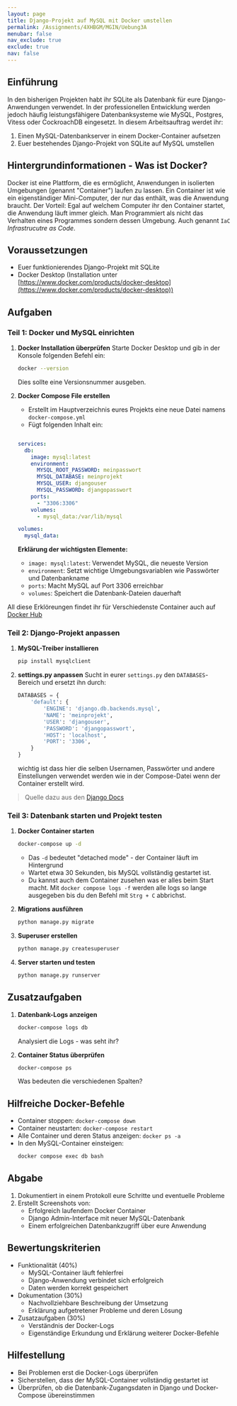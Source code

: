 ```yaml
---
layout: page
title: Django-Projekt auf MySQL mit Docker umstellen
permalink: /Assignments/4XHBGM/MGIN/Uebung3A
menubar: false
nav_exclude: true
exclude: true
nav: false
---
```


## Einführung
In den bisherigen Projekten habt ihr SQLite als Datenbank für eure Django-Anwendungen verwendet. In der professionellen Entwicklung werden jedoch häufig leistungsfähigere Datenbanksysteme wie MySQL, Postgres, Vitess oder CockroachDB eingesetzt. In diesem Arbeitsauftrag werdet ihr:
1. Einen MySQL-Datenbankserver in einem Docker-Container aufsetzen
2. Euer bestehendes Django-Projekt von SQLite auf MySQL umstellen

## Hintergrundinformationen - Was ist Docker?
Docker ist eine Plattform, die es ermöglicht, Anwendungen in isolierten Umgebungen (genannt "Container") laufen zu lassen. Ein Container ist wie ein eigenständiger Mini-Computer, der nur das enthält, was die Anwendung braucht. Der Vorteil: Egal auf welchem Computer ihr den Container startet, die Anwendung läuft immer gleich. Man Programmiert als nicht das Verhalten eines Programmes sondern dessen Umgebung. Auch genannt `IaC` *Infrastrucutre as Code*. 

## Voraussetzungen
- Euer funktionierendes Django-Projekt mit SQLite
- Docker Desktop (Installation unter [https://www.docker.com/products/docker-desktop](https://www.docker.com/products/docker-desktop))

## Aufgaben

### Teil 1: Docker und MySQL einrichten

1. **Docker Installation überprüfen**
    Starte Docker Desktop und gib in der Konsole folgenden Befehl ein:
   ```bash
   docker --version
   ```
   Dies sollte eine Versionsnummer ausgeben.

2. **Docker Compose File erstellen**
   - Erstellt im Hauptverzeichnis eures Projekts eine neue Datei namens `docker-compose.yml`
   - Fügt folgenden Inhalt ein:
   ```yaml
   
   services:
     db:
       image: mysql:latest
       environment:
         MYSQL_ROOT_PASSWORD: meinpasswort
         MYSQL_DATABASE: meinprojekt
         MYSQL_USER: djangouser
         MYSQL_PASSWORD: djangopasswort
       ports:
         - "3306:3306"
       volumes:
         - mysql_data:/var/lib/mysql
   
   volumes:
     mysql_data:
   ```

   **Erklärung der wichtigsten Elemente:**
   - `image: mysql:latest`: Verwendet MySQL, die neueste Version 
   - `environment`: Setzt wichtige Umgebungsvariablen wie Passwörter und Datenbankname
   - `ports`: Macht MySQL auf Port 3306 erreichbar
   - `volumes`: Speichert die Datenbank-Dateien dauerhaft

All diese Erklöreungen findet ihr für Verschiedenste Container auch auf [Docker Hub](https://hub.docker.com/_/mysql)

### Teil 2: Django-Projekt anpassen

1. **MySQL-Treiber installieren**
   ```bash
   pip install mysqlclient
   ```

2. **settings.py anpassen**
   Sucht in eurer `settings.py` den `DATABASES`-Bereich und ersetzt ihn durch:
   ```python
   DATABASES = {
       'default': {
           'ENGINE': 'django.db.backends.mysql',
           'NAME': 'meinprojekt',
           'USER': 'djangouser',
           'PASSWORD': 'djangopasswort',
           'HOST': 'localhost',
           'PORT': '3306',
       }
   }
   ```

   wichtig ist dass hier die selben Usernamen, Passwörter und andere Einstellungen verwendet werden wie in der Compose-Datei wenn der Container erstellt wird. 

> Quelle dazu aus den [Django Docs](https://docs.djangoproject.com/en/5.1/ref/databases/#mysql-notes)

### Teil 3: Datenbank starten und Projekt testen

1. **Docker Container starten**
   ```bash
   docker-compose up -d
   ```
   - Das `-d` bedeutet "detached mode" - der Container läuft im Hintergrund
   - Wartet etwa 30 Sekunden, bis MySQL vollständig gestartet ist. 
    - Du kannst auch dem Container zusehen was er alles beim Start macht. Mit `docker compose logs -f` werden alle logs so lange ausgegeben bis du den Befehl mit `Strg + C` abbrichst.

2. **Migrations ausführen**
   ```bash
   python manage.py migrate
   ```

3. **Superuser erstellen**
   ```bash
   python manage.py createsuperuser
   ```

4. **Server starten und testen**
   ```bash
   python manage.py runserver
   ```

## Zusatzaufgaben 

1. **Datenbank-Logs anzeigen**
   ```bash
   docker-compose logs db
   ```
   Analysiert die Logs - was seht ihr?

2. **Container Status überprüfen**
   ```bash
   docker-compose ps
   ```
   Was bedeuten die verschiedenen Spalten?

## Hilfreiche Docker-Befehle

- Container stoppen: `docker-compose down`
- Container neustarten: `docker-compose restart`
- Alle Container und deren Status anzeigen: `docker ps -a`
- In den MySQL-Container einsteigen:
  ```bash
  docker compose exec db bash
  ```


## Abgabe
1. Dokumentiert in einem Protokoll eure Schritte und eventuelle Probleme
2. Erstellt Screenshots von:
   - Erfolgreich laufendem Docker Container
   - Django Admin-Interface mit neuer MySQL-Datenbank
   - Einem erfolgreichen Datenbankzugriff über eure Anwendung

## Bewertungskriterien
- Funktionalität (40%)
  - MySQL-Container läuft fehlerfrei
  - Django-Anwendung verbindet sich erfolgreich
  - Daten werden korrekt gespeichert
- Dokumentation (30%)
  - Nachvollziehbare Beschreibung der Umsetzung
  - Erklärung aufgetretener Probleme und deren Lösung
- Zusatzaufgaben (30%)
  - Verständnis der Docker-Logs
  - Eigenständige Erkundung und Erklärung weiterer Docker-Befehle

## Hilfestellung
- Bei Problemen erst die Docker-Logs überprüfen
- Sicherstellen, dass der MySQL-Container vollständig gestartet ist
- Überprüfen, ob die Datenbank-Zugangsdaten in Django und Docker-Compose übereinstimmen
